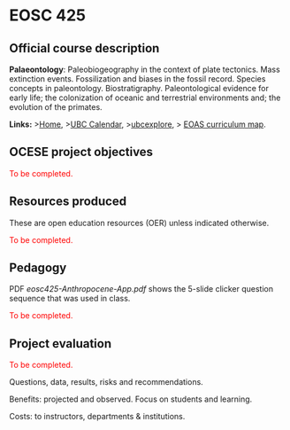 # EOSC 425

## Official course description

**Palaeontology**: Paleobiogeography in the context of plate tectonics. Mass extinction events. Fossilization and biases in the fossil record. Species concepts in paleontology. Biostratigraphy. Paleontological evidence for early life; the colonization of oceanic and terrestrial environments and; the evolution of the primates.

**Links:**
\>[Home](https://www.eoas.ubc.ca/academics/courses/eosc425),
\>[UBC Calendar](https://courses.students.ubc.ca/cs/courseschedule?pname=subjarea&tname=subj-course&dept=EOSC&course=425),
\>[ubcexplore](https://ubcexplorer.io/course/EOSC/425),
\> [EOAS curriculum map](https://www.eoas.ubc.ca/~quest/eoas-only.html).

## OCESE project objectives

<span style="color:red">To be completed.</span>

## Resources produced

These are open education resources (OER) unless indicated otherwise.

<span style="color:red">To be completed.</span>

## Pedagogy

PDF _eosc425-Anthropocene-App.pdf_ shows the 5-slide clicker question sequence that was used in class.

<span style="color:red">To be completed.</span>

## Project evaluation

<span style="color:red">To be completed.</span>

Questions, data, results, risks and recommendations.

Benefits: projected and observed. Focus on students and learning.

Costs: to instructors, departments & institutions.